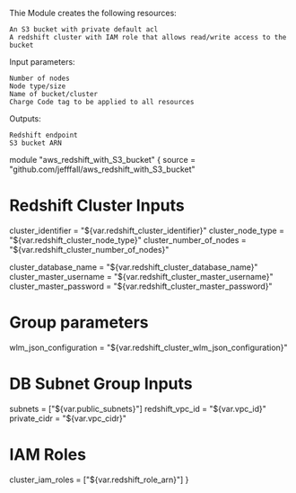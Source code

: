 Thie Module creates  the following resources:

    An S3 bucket with private default acl
    A redshift cluster with IAM role that allows read/write access to the bucket

Input parameters:

    Number of nodes
    Node type/size
    Name of bucket/cluster
    Charge Code tag to be applied to all resources

Outputs:

    Redshift endpoint
    S3 bucket ARN


module "aws_redshift_with_S3_bucket" {
  source  = "github.com/jefffall/aws_redshift_with_S3_bucket"

  # Redshift Cluster Inputs
  cluster_identifier      = "${var.redshift_cluster_identifier}"
  cluster_node_type       = "${var.redshift_cluster_node_type}"
  cluster_number_of_nodes = "${var.redshift_cluster_number_of_nodes}"

  cluster_database_name   = "${var.redshift_cluster_database_name}"
  cluster_master_username = "${var.redshift_cluster_master_username}"
  cluster_master_password = "${var.redshift_cluster_master_password}"

  # Group parameters
  wlm_json_configuration     = "${var.redshift_cluster_wlm_json_configuration}"

  # DB Subnet Group Inputs
  subnets         = ["${var.public_subnets}"]
  redshift_vpc_id = "${var.vpc_id}"
  private_cidr    = "${var.vpc_cidr}"

  # IAM Roles
  cluster_iam_roles = ["${var.redshift_role_arn}"]
}
